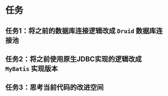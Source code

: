 # 任务

## 任务1：将之前的数据库连接逻辑改成 `Druid` 数据库连接池

## 任务2：将之前使用原生JDBC实现的逻辑改成 `MyBatis` 实现版本

## 任务3：思考当前代码的改进空间
